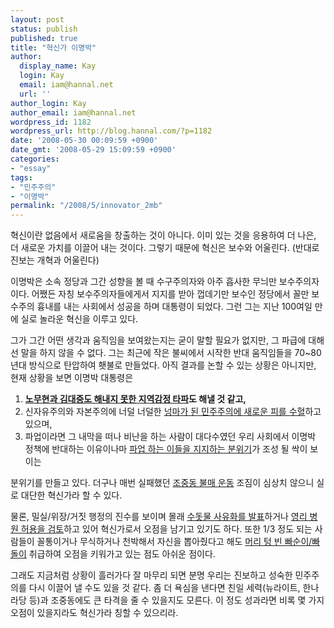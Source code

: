 ```yaml
---
layout: post
status: publish
published: true
title: "혁신가 이명박"
author:
  display_name: Kay
  login: Kay
  email: iam@hannal.net
  url: ''
author_login: Kay
author_email: iam@hannal.net
wordpress_id: 1182
wordpress_url: http://blog.hannal.com/?p=1182
date: '2008-05-30 00:09:59 +0900'
date_gmt: '2008-05-29 15:09:59 +0900'
categories:
- "essay"
tags:
- "민주주의"
- "이명박"
permalink: "/2008/5/innovator_2mb"
---
```

<p>혁신이란 없음에서 새로움을 창출하는 것이 아니다. 이미 있는 것을 응용하여 더 나은, 더 새로운 가치를 이끌어 내는 것이다. 그렇기 때문에 혁신은 보수와 어울린다. (반대로 진보는 개혁과 어울린다)</p>
<p>이명박은 소속 정당과 그간 성향을 볼 때 수구주의자와 아주 흡사한 무늬만 보수주의자이다. 어쨌든 자칭 보수주의자들에게서 지지를 받아 껍데기만 보수인 정당에서 꼴만 보수주의 흉내를 내는 사회에서 성공을 하며 대통령이 되었다. 그런 그는 지난 100여일 만에 실로 놀라운 혁신을 이루고 있다.</p>
<p>그가 그간 어떤 생각과 움직임을 보여왔는지는 굳이 말할 필요가 없지만, 그 파급에 대해선 말을 하지 않을 수 없다. 그는 최근에 작은 불씨에서 시작한 반대 움직임들을 70~80년대 방식으로 탄압하여 횃불로 만들었다. 아직 결과를 논할 수 있는 상황은 아니지만, 현재 상황을 보면 이명박 대통령은</p>
<ol>
<li><strong><a href="http://pgr21.com/zboard4/view.php?id=freedom&no=6201">노무현과 김대중도 해내지 못한 지역감정 타파</a>도 해낼 것 같고,</strong></li>
<li>신자유주의와 자본주의에 너덜 너덜한 <a href="http://newslink.media.daum.net/news/20080523173908922">넝마가 된 민주주의에 새로운 피를 수혈</a>하고 있으며,</li>
<li>파업이라면 그 내막을 떠나 비난을 하는 사람이 대다수였던 우리 사회에서 이명박 정책에 반대하는 이유이나마 <a href="http://newslink.media.daum.net/news/20080529214513511"> 파업 하는 이들을 지지하는 분위기</a>가 조성 될 싹이 보이는</li>
</ol>
<p>분위기를 만들고 있다. 더구나 매번 실패했던 <a href="http://media.daum.net/culture/leisure/view.html?cateid=1025&newsid=20080528154804585&cp=dailyseop">조중동 불매 운동</a> 조짐이 심상치 않으니 실로 대단한 혁신가라 할 수 있다.</p>
<p>물론, 밀실/위장/거짓 행정의 진수를 보이며 몰래 <a href="http://newslink.media.daum.net/news/20080529181710161">수돗물 사유화를 발표</a>하거나 <a href="http://media.daum.net/economic/others/view.html?cateid=1041&newsid=20080529180805998&cp=moneytoday&RIGHT_COMM=R7">영리 병원 허용을 검토</a>하고 있어 혁신가로서 오점을 남기고 있기도 하다. 또한 1/3 정도 되는 사람들이 꼴통이거나 무식하거나 천박해서 자신을 뽑아줬다고 해도 <a href="http://news.nate.com/Service/news/ShellView.asp?ArticleID=2008052818533257108&LinkID=8&lv=0">머리 텅 빈 빠순이/빠돌이</a> 취급하여 오점을 키워가고 있는 점도 아쉬운 점이다.</p>
<p>그래도 지금처럼 상황이 흘러가다 잘 마무리 되면 분명 우리는 진보하고 성숙한 민주주의를 다시 이끌어 낼 수도 있을 것 같다. 좀 더 욕심을 낸다면 친일 세력(뉴라이트, 한나라당 등)과 조중동에도 큰 타격을 줄 수 있을지도 모른다. 이 정도 성과라면 비록 몇 가지 오점이 있을지라도 혁신가라 칭할 수 있으리라.</p>
